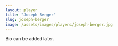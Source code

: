 ```yaml
---
layout: player
title: "Joseph Berger"
slug: joseph-berger
image: /assets/images/players/joseph-berger.jpg
---
```

Bio can be added later.
